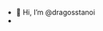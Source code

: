 - 👋 Hi, I’m @dragosstanoi
- 


<!---
dragosstanoi/dragosstanoi is a ✨ special ✨ repository because its `README.md` (this file) appears on your GitHub profile.
You can click the Preview link to take a look at your changes.
--->
